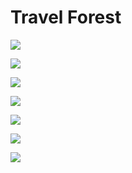 # Travel Forest

![](https://github.com/JayantGoel001/Travel-Forest/blob/master/screenshotsss1.png)

![](https://github.com/JayantGoel001/Travel-Forest/blob/master/screenshotsss2.png)

![](https://github.com/JayantGoel001/Travel-Forest/blob/master/screenshotsss3.png)

![](https://github.com/JayantGoel001/Travel-Forest/blob/master/screenshotsss4.png)

![](https://github.com/JayantGoel001/Travel-Forest/blob/master/screenshotsss5.png)

![](https://github.com/JayantGoel001/Travel-Forest/blob/master/screenshotsss6.png)

![](https://github.com/JayantGoel001/Travel-Forest/blob/master/screenshotsss7.png)
